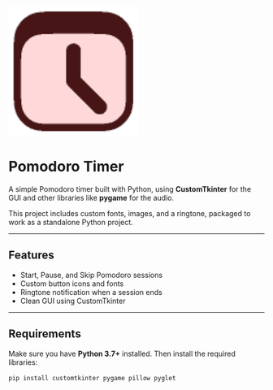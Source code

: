 ![](assets/logo.png)
# Pomodoro Timer

A simple Pomodoro timer built with Python, using **CustomTkinter** for the GUI and other libraries like **pygame** for the audio.  

This project includes custom fonts, images, and a ringtone, packaged to work as a standalone Python project.

---

## Features

- Start, Pause, and Skip Pomodoro sessions  
- Custom button icons and fonts  
- Ringtone notification when a session ends  
- Clean GUI using CustomTkinter  

---

## Requirements

Make sure you have **Python 3.7+** installed. Then install the required libraries:

```bash
pip install customtkinter pygame pillow pyglet
